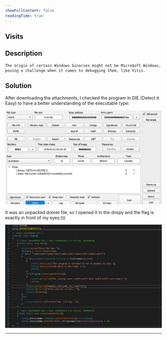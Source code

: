 ```yaml
---
showFullContent: false
readingTime: true
---
```


## Visits

## Description

```
The origin of certain Windows binaries might not be Micro$oft Windows, posing a challenge when it comes to debugging them, like Vitis.
```

## Solution

After downloading the attachments, I checked the program in DIE (Detect it Easy) to have a better understanding of the executable type:

![Untitled](Visits%20a3941f36f74445f2b145470aeeca227e/Untitled.png)

It was an unpacked dotnet file, so I opened it in the dnspy and the flag is exactly in front of my eyes:)))

![Untitled](Visits%20a3941f36f74445f2b145470aeeca227e/Untitled%201.png)

---